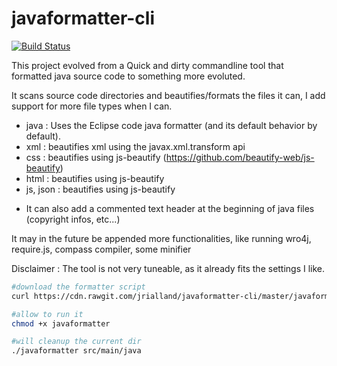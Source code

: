 # javaformatter-cli

[![Build Status](https://travis-ci.org/jrialland/javaformatter-cli.svg)](https://travis-ci.org/jrialland/javaformatter-cli)

This project evolved from a Quick and dirty commandline tool that formatted java source code to something more evoluted.

It scans source code directories and beautifies/formats the files it can, I add support for more file types when I can.

* java : Uses the  Eclipse code java formatter (and its default behavior by default).
* xml : beautifies xml using the javax.xml.transform api
* css : beautifies using js-beautify (https://github.com/beautify-web/js-beautify)
* html : beautifies using js-beautify
* js, json :  beautifies using js-beautify

- It can also add a commented text header at the beginning of java files (copyright infos, etc...)

It may in the future be appended more functionalities, like running wro4j, require.js, compass compiler, some minifier

Disclaimer : The tool is not very tuneable, as it already fits the settings I like.



```sh
#download the formatter script
curl https://cdn.rawgit.com/jrialland/javaformatter-cli/master/javaformatter.sh > javaformatter

#allow to run it
chmod +x javaformatter

#will cleanup the current dir
./javaformatter src/main/java
```
